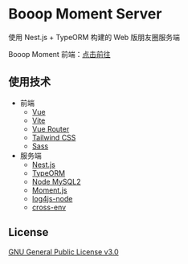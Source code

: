 # Booop Moment Server

使用 Nest.js + TypeORM 构建的 Web 版朋友圈服务端

Booop Moment 前端：[点击前往](https://github.com/Edward-Brock/moment)

## 使用技术

- 前端
    - [Vue](https://vuejs.org/)
    - [Vite](https://vitejs.dev/)
    - [Vue Router](https://router.vuejs.org/)
    - [Tailwind CSS](https://tailwindcss.com/)
    - [Sass](https://sass-lang.com/)
- 服务端
    - [Nest.js](https://nestjs.com/)
    - [TypeORM](https://typeorm.io/)
    - [Node MySQL2](https://github.com/sidorares/node-mysql2)
    - [Moment.js](https://github.com/moment/moment)
    - [log4js-node](https://github.com/log4js-node/log4js-node)
    - [cross-env](https://github.com/kentcdodds/cross-env)

## License
[GNU General Public License v3.0](https://github.com/Edward-Brock/moment/blob/main/LICENSE)